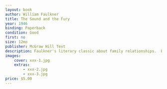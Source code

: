 ```yaml
---
layout: book
author: William Faulkner
title: The Sound and the Fury
year: 1946
binding: Paperback
condition: Good
first: no
size: 12mo
publisher: McGraw Hill Text
description: Faulkner's literary classic about family relationships.  Edgeworn covers, creased spine, slightly toned pages.
images: 
    cover: xxx-1.jpg
    extras:
        - xxx-2.jpg
        - xxx-3.jpg
price: $5.00
---
```

